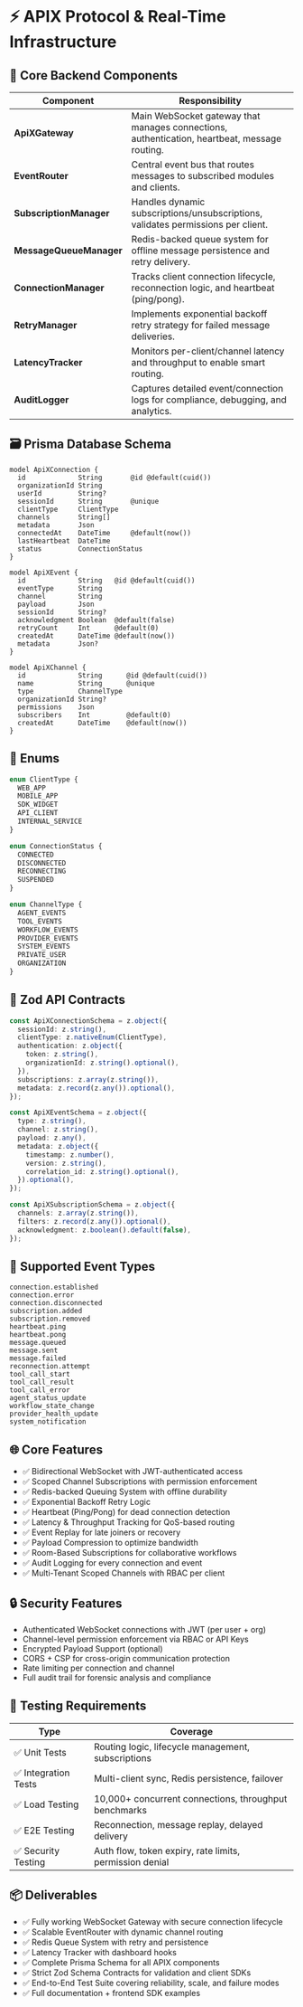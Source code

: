 
# ⚡️ APIX Protocol & Real-Time Infrastructure

## 🔧 Core Backend Components

| Component | Responsibility |
|-----------|----------------|
| **ApiXGateway** | Main WebSocket gateway that manages connections, authentication, heartbeat, message routing. |
| **EventRouter** | Central event bus that routes messages to subscribed modules and clients. |
| **SubscriptionManager** | Handles dynamic subscriptions/unsubscriptions, validates permissions per client. |
| **MessageQueueManager** | Redis-backed queue system for offline message persistence and retry delivery. |
| **ConnectionManager** | Tracks client connection lifecycle, reconnection logic, and heartbeat (ping/pong). |
| **RetryManager** | Implements exponential backoff retry strategy for failed message deliveries. |
| **LatencyTracker** | Monitors per-client/channel latency and throughput to enable smart routing. |
| **AuditLogger** | Captures detailed event/connection logs for compliance, debugging, and analytics. |

## 🗃️ Prisma Database Schema

```prisma
model ApiXConnection {
  id             String       @id @default(cuid())
  organizationId String
  userId         String?
  sessionId      String       @unique
  clientType     ClientType
  channels       String[]
  metadata       Json
  connectedAt    DateTime     @default(now())
  lastHeartbeat  DateTime
  status         ConnectionStatus
}

model ApiXEvent {
  id             String   @id @default(cuid())
  eventType      String
  channel        String
  payload        Json
  sessionId      String?
  acknowledgment Boolean  @default(false)
  retryCount     Int      @default(0)
  createdAt      DateTime @default(now())
  metadata       Json?
}

model ApiXChannel {
  id             String      @id @default(cuid())
  name           String      @unique
  type           ChannelType
  organizationId String?
  permissions    Json
  subscribers    Int         @default(0)
  createdAt      DateTime    @default(now())
}
```

## 🧾 Enums

```ts
enum ClientType {
  WEB_APP
  MOBILE_APP
  SDK_WIDGET
  API_CLIENT
  INTERNAL_SERVICE
}

enum ConnectionStatus {
  CONNECTED
  DISCONNECTED
  RECONNECTING
  SUSPENDED
}

enum ChannelType {
  AGENT_EVENTS
  TOOL_EVENTS
  WORKFLOW_EVENTS
  PROVIDER_EVENTS
  SYSTEM_EVENTS
  PRIVATE_USER
  ORGANIZATION
}
```

## 🧪 Zod API Contracts

```ts
const ApiXConnectionSchema = z.object({
  sessionId: z.string(),
  clientType: z.nativeEnum(ClientType),
  authentication: z.object({
    token: z.string(),
    organizationId: z.string().optional(),
  }),
  subscriptions: z.array(z.string()),
  metadata: z.record(z.any()).optional(),
});

const ApiXEventSchema = z.object({
  type: z.string(),
  channel: z.string(),
  payload: z.any(),
  metadata: z.object({
    timestamp: z.number(),
    version: z.string(),
    correlation_id: z.string().optional(),
  }).optional(),
});

const ApiXSubscriptionSchema = z.object({
  channels: z.array(z.string()),
  filters: z.record(z.any()).optional(),
  acknowledgment: z.boolean().default(false),
});
```

## 🔁 Supported Event Types

```
connection.established
connection.error
connection.disconnected
subscription.added
subscription.removed
heartbeat.ping
heartbeat.pong
message.queued
message.sent
message.failed
reconnection.attempt
tool_call_start
tool_call_result
tool_call_error
agent_status_update
workflow_state_change
provider_health_update
system_notification
```

## 🌐 Core Features

- ✅ Bidirectional WebSocket with JWT-authenticated access
- ✅ Scoped Channel Subscriptions with permission enforcement
- ✅ Redis-backed Queuing System with offline durability
- ✅ Exponential Backoff Retry Logic
- ✅ Heartbeat (Ping/Pong) for dead connection detection
- ✅ Latency & Throughput Tracking for QoS-based routing
- ✅ Event Replay for late joiners or recovery
- ✅ Payload Compression to optimize bandwidth
- ✅ Room-Based Subscriptions for collaborative workflows
- ✅ Audit Logging for every connection and event
- ✅ Multi-Tenant Scoped Channels with RBAC per client

## 🔒 Security Features

- Authenticated WebSocket connections with JWT (per user + org)
- Channel-level permission enforcement via RBAC or API Keys
- Encrypted Payload Support (optional)
- CORS + CSP for cross-origin communication protection
- Rate limiting per connection and channel
- Full audit trail for forensic analysis and compliance

## 🧪 Testing Requirements

| Type | Coverage |
|------|----------|
| ✅ Unit Tests | Routing logic, lifecycle management, subscriptions |
| ✅ Integration Tests | Multi-client sync, Redis persistence, failover |
| ✅ Load Testing | 10,000+ concurrent connections, throughput benchmarks |
| ✅ E2E Testing | Reconnection, message replay, delayed delivery |
| ✅ Security Testing | Auth flow, token expiry, rate limits, permission denial |

## 📦 Deliverables

- ✅ Fully working WebSocket Gateway with secure connection lifecycle
- ✅ Scalable EventRouter with dynamic channel routing
- ✅ Redis Queue System with retry and persistence
- ✅ Latency Tracker with dashboard hooks
- ✅ Complete Prisma Schema for all APIX components
- ✅ Strict Zod Schema Contracts for validation and client SDKs
- ✅ End-to-End Test Suite covering reliability, scale, and failure modes
- ✅ Full documentation + frontend SDK examples
